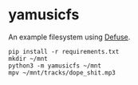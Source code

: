 yamusicfs
==========

An example filesystem using [Defuse](https://gitlab.com/iamale/defuse).

```
pip install -r requirements.txt
mkdir ~/mnt
python3 -m yamusicfs ~/mnt
mpv ~/mnt/tracks/dope_shit.mp3
```
